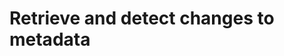 # Retrieve and detect changes to metadata

<!-- https://docs.microsoft.com/en-us/dynamics365/customer-engagement/developer/retrieve-detect-changes-metadata -->